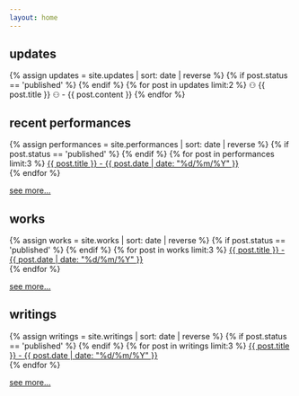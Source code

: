 ```yaml
---
layout: home
---
```


<h2>updates</h2>
 <div id="post">
		{% assign updates = site.updates | sort: date | reverse %}
		{% if post.status == 'published' %}
		{% endif %}
		{% for post in updates limit:2  %}
		⚇ {{ post.title }} ⚇ - {{ post.content }}
		{% endfor %}

<h2>recent performances</h2>
 <div id="post">
		{% assign performances = site.performances | sort: date | reverse %}
		{% if post.status == 'published' %}
		{% endif %}
		{% for post in performances limit:3  %}
<a href="{{ post.url }}">{{ post.title }} - {{ post.date | date: "%d/%m/%Y" }}</a><br>
		{% endfor %}

<a href="/performances">see more...</a>

<h2>works</h2>
 <div id="post">
		{% assign works = site.works | sort: date | reverse %}
		{% if post.status == 'published' %}
		{% endif %}
		{% for post in works limit:3  %}
<a href="{{ post.url }}">{{ post.title }} - {{ post.date | date: "%d/%m/%Y" }}</a><br>
		{% endfor %}

<a href="/works">see more...</a>

<h2>writings</h2>
 <div id="post">
		{% assign writings = site.writings | sort: date | reverse %}
		{% if post.status == 'published' %}
		{% endif %}
		{% for post in writings limit:3  %}
<a href="{{ post.url }}">{{ post.title }} - {{ post.date | date: "%d/%m/%Y" }}</a><br>
		{% endfor %}

<a href="/writings">see more...</a>